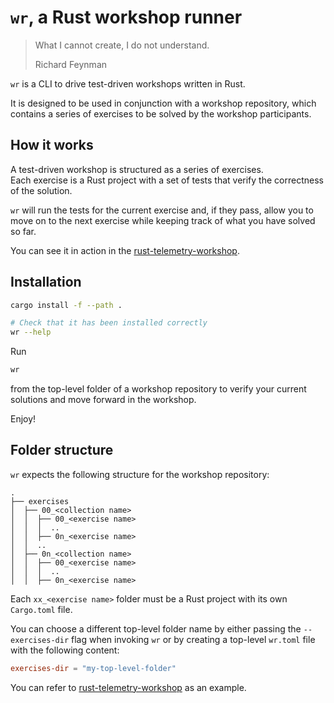 # `wr`, a Rust workshop runner

> What I cannot create, I do not understand.
> 
> Richard Feynman

`wr` is a CLI to drive test-driven workshops written in Rust.  

It is designed to be used in conjunction with a workshop repository, which contains a series of exercises to be solved
by the workshop participants.

## How it works

A test-driven workshop is structured as a series of exercises.  
Each exercise is a Rust project with a set of tests that verify the correctness of the solution.  

`wr` will run the tests for the current exercise and, if they pass, allow you to move on to the next exercise while
keeping track of what you have solved so far.

You can see it in action in the [rust-telemetry-workshop](https://github.com/mainmatter/rust-telemetry-workshop).

## Installation

```bash
cargo install -f --path .

# Check that it has been installed correctly
wr --help
```

Run
```bash
wr
```
from the top-level folder of a workshop repository to verify your current solutions and move forward in the workshop.

Enjoy!

## Folder structure

`wr` expects the following structure for the workshop repository:

```
.
├── exercises
│  ├── 00_<collection name>
│  │  ├── 00_<exercise name>
│  │  │  ..
│  │  ├── 0n_<exercise name>
│  │  ..
│  ├── 0n_<collection name>
│  │  ├── 00_<exercise name>
│  │  │  ..
│  │  ├── 0n_<exercise name>
```

Each `xx_<exercise name>` folder must be a Rust project with its own `Cargo.toml` file.

You can choose a different top-level folder name by either passing the `--exercises-dir` flag when invoking `wr` 
or by creating a top-level `wr.toml` file with the following content:

```toml
exercises-dir = "my-top-level-folder"
```

You can refer to [rust-telemetry-workshop](https://github.com/mainmatter/rust-telemetry-workshop) as an example.


